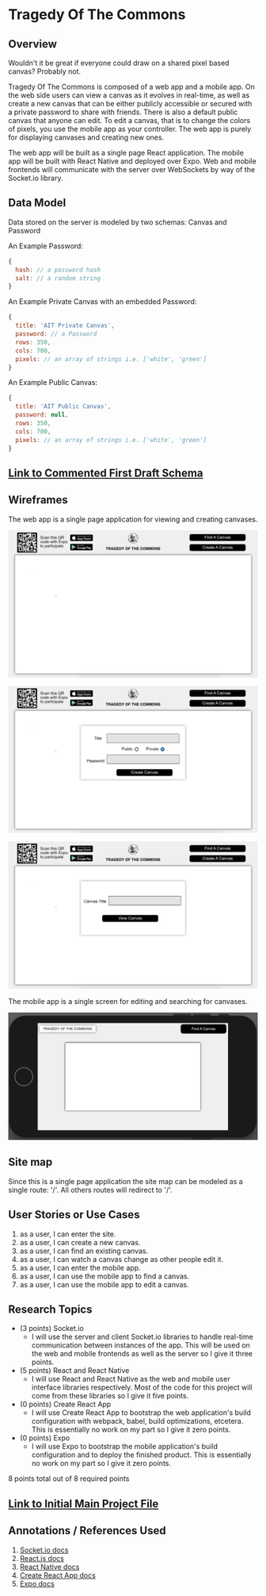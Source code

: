 # Tragedy Of The Commons

## Overview

Wouldn't it be great if everyone could draw on a shared pixel based canvas? Probably not.

Tragedy Of The Commons is composed of a web app and a mobile app. On the web side users can view a canvas as it evolves in real-time, as well as create a new canvas that can be either publicly accessible or secured with a private password to share with friends. There is also a default public canvas that anyone can edit. To edit a canvas, that is to change the colors of pixels, you use the mobile app as your controller. The web app is purely for displaying canvases and creating new ones.

The web app will be built as a single page React application.
The mobile app will be built with React Native and deployed over Expo.
Web and mobile frontends will communicate with the server over WebSockets by way of the Socket.io library.

## Data Model

Data stored on the server is modeled by two schemas: Canvas and Password

An Example Password:

```javascript
{
  hash: // a password hash
  salt: // a random string
}
```

An Example Private Canvas with an embedded Password:

```javascript
{
  title: 'AIT Private Canvas',
  password: // a Password
  rows: 350,
  cols: 700,
  pixels: // an array of strings i.e. ['white', 'green']
}
```

An Example Public Canvas:

```javascript
{
  title: 'AIT Public Canvas',
  password: null,
  rows: 350,
  cols: 700,
  pixels: // an array of strings i.e. ['white', 'green']
}
```


## [Link to Commented First Draft Schema](/tragedy-of-the-commons/server/db.js)

## Wireframes

The web app is a single page application for viewing and creating canvases.

![web](documentation/web.png)

![web-create-canvas](documentation/web-create-canvas.png)

![web-find-canvas](documentation/web-find-canvas.png)

The mobile app is a single screen for editing and searching for canvases.

![mobile](documentation/mobile.png)

## Site map

Since this is a single page application the site map can be modeled as a single route: '/'. All others routes will redirect to '/'.

## User Stories or Use Cases

1. as a user, I can enter the site.
2. as a user, I can create a new canvas.
3. as a user, I can find an existing canvas.
4. as a user, I can watch a canvas change as other people edit it.
5. as a user, I can enter the mobile app.
6. as a user, I can use the mobile app to find a canvas.
7. as a user, I can use the mobile app to edit a canvas.

## Research Topics

* (3 points) Socket.io
    * I will use the server and client Socket.io libraries to handle real-time communication between instances of the app. This will be used on the web and mobile frontends as well as the server so I give it three points.
* (5 points) React and React Native
    * I will use React and React Native as the web and mobile user interface libraries respectively. Most of the code for this project will come from these libraries so I give it five points.
* (0 points) Create React App
    * I will use Create React App to bootstrap the web application's build configuration with webpack, babel, build optimizations, etcetera. This is essentially no work on my part so I give it zero points.
* (0 points) Expo
    * I will use Expo to bootstrap the mobile application's build configuration and to deploy the finished product. This is essentially no work on my part so I give it zero points.

8 points total out of 8 required points

## [Link to Initial Main Project File](/tragedy-of-the-commons/server/index.js)

## Annotations / References Used

1. [Socket.io docs](https://socket.io/docs/)
2. [React.js docs](https://reactjs.org/docs/hello-world.html)
3. [React Native docs](https://facebook.github.io/react-native/docs/getting-started.html)
4. [Create React App docs](https://github.com/facebookincubator/create-react-app)
5. [Expo docs](https://docs.expo.io/versions/latest/index.html)
